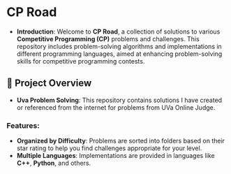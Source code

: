 # CP Road

- **Introduction**: Welcome to **CP Road**, a collection of solutions to various **Competitive Programming (CP)** problems and challenges. This repository includes problem-solving algorithms and implementations in different programming languages, aimed at enhancing problem-solving skills for competitive programming contests.

## 🧩 Project Overview

- **Uva Problem Solving**: This repository contains solutions I have created or referenced from the internet for problems from UVa Online Judge.

### Features:
- **Organized by Difficulty**: Problems are sorted into folders based on their star rating to help you find challenges appropriate for your level.
- **Multiple Languages**: Implementations are provided in languages like **C++**, **Python**, and others.
